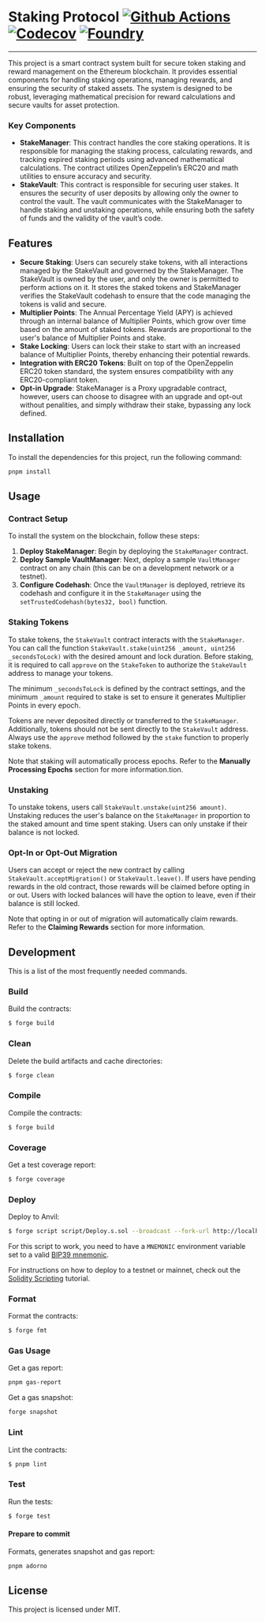 # Staking Protocol [![Github Actions][gha-badge]][gha] [![Codecov][codecov-badge]][codecov] [![Foundry][foundry-badge]][foundry]

[gha]: https://github.com/vacp2p/staking-reward-streamer/actions
[gha-badge]: https://github.com/vacp2p/staking-reward-streamer/actions/workflows/test.yml/badge.svg
[codecov]: https://codecov.io/gh/vacp2p/staking-reward-streamer
[codecov-badge]: https://codecov.io/gh/vacp2p/staking-reward-streamer/graph/badge.svg
[foundry]: https://getfoundry.sh/
[foundry-badge]: https://img.shields.io/badge/Built%20with-Foundry-FFDB1C.svg

---

This project is a smart contract system built for secure token staking and reward management on the Ethereum blockchain. It provides essential components for handling staking operations, managing rewards, and ensuring the security of staked assets. The system is designed to be robust, leveraging mathematical precision for reward calculations and secure vaults for asset protection.

### Key Components

- **StakeManager**: This contract handles the core staking operations. It is responsible for managing the staking process, calculating rewards, and tracking expired staking periods using advanced mathematical calculations. The contract utilizes OpenZeppelin’s ERC20 and math utilities to ensure accuracy and security.
- **StakeVault**: This contract is responsible for securing user stakes. It ensures the security of user deposits by allowing only the owner to control the vault. The vault communicates with the StakeManager to handle staking and unstaking operations, while ensuring both the safety of funds and the validity of the vault’s code.

## Features

- **Secure Staking**: Users can securely stake tokens, with all interactions managed by the StakeVault and governed by the StakeManager. The StakeVault is owned by the user, and only the owner is permitted to perform actions on it. It stores the staked tokens and StakeManager verifies the StakeVault codehash to ensure that the code managing the tokens is valid and secure.
- **Multiplier Points**: The Annual Percentage Yield (APY) is achieved through an internal balance of Multiplier Points, which grow over time based on the amount of staked tokens. Rewards are proportional to the user's balance of Multiplier Points and stake.
- **Stake Locking**: Users can lock their stake to start with an increased balance of Multiplier Points, thereby enhancing their potential rewards.
- **Integration with ERC20 Tokens**: Built on top of the OpenZeppelin ERC20 token standard, the system ensures compatibility with any ERC20-compliant token.
- **Opt-in Upgrade**: StakeManager is a Proxy upgradable contract, however, users can choose to disagree with an upgrade and opt-out without penalities, and simply withdraw their stake, bypassing any lock defined. 

## Installation

To install the dependencies for this project, run the following command:

```bash
pnpm install
```

## Usage

### Contract Setup

To install the system on the blockchain, follow these steps:

1. **Deploy StakeManager**: Begin by deploying the `StakeManager` contract.
2. **Deploy Sample VaultManager**: Next, deploy a sample `VaultManager` contract on any chain (this can be on a development network or a testnet).
3. **Configure Codehash**: Once the `VaultManager` is deployed, retrieve its codehash and configure it in the `StakeManager` using the `setTrustedCodehash(bytes32, bool)` function.

### Staking Tokens

To stake tokens, the `StakeVault` contract interacts with the `StakeManager`. You can call the function `StakeVault.stake(uint256 _amount, uint256 _secondsToLock)` with the desired amount and lock duration. Before staking, it is required to call `approve` on the `StakeToken` to authorize the `StakeVault` address to manage your tokens.

The minimum `_secondsToLock` is defined by the contract settings, and the minimum `_amount` required to stake is set to ensure it generates Multiplier Points in every epoch.

Tokens are never deposited directly or transferred to the `StakeManager`. Additionally, tokens should not be sent directly to the `StakeVault` address. Always use the `approve` method followed by the `stake` function to properly stake tokens.

Note that staking will automatically process epochs. Refer to the **Manually Processing Epochs** section for more information.tion.

### Unstaking

To unstake tokens, users call `StakeVault.unstake(uint256 amount)`. Unstaking reduces the user's balance on the `StakeManager` in proportion to the staked amount and time spent staking. Users can only unstake if their balance is not locked.

### Opt-In or Opt-Out Migration

Users can accept or reject the new contract by calling `StakeVault.acceptMigration()` or `StakeVault.leave()`. If users have pending rewards in the old contract, those rewards will be claimed before opting in or out. Users with locked balances will have the option to leave, even if their balance is still locked.

Note that opting in or out of migration will automatically claim rewards. Refer to the **Claiming Rewards** section for more information.

## Development

This is a list of the most frequently needed commands.

### Build

Build the contracts:

```sh
$ forge build
```

### Clean

Delete the build artifacts and cache directories:

```sh
$ forge clean
```

### Compile

Compile the contracts:

```sh
$ forge build
```

### Coverage

Get a test coverage report:

```sh
$ forge coverage
```

### Deploy

Deploy to Anvil:

```sh
$ forge script script/Deploy.s.sol --broadcast --fork-url http://localhost:8545
```

For this script to work, you need to have a `MNEMONIC` environment variable set to a valid
[BIP39 mnemonic](https://iancoleman.io/bip39/).

For instructions on how to deploy to a testnet or mainnet, check out the
[Solidity Scripting](https://book.getfoundry.sh/tutorials/solidity-scripting.html) tutorial.

### Format

Format the contracts:

```sh
$ forge fmt
```

### Gas Usage

Get a gas report:

```sh
pnpm gas-report
```

Get a gas snapshot:

```bash
forge snapshot
```

### Lint

Lint the contracts:

```sh
$ pnpm lint
```

### Test

Run the tests:

```sh
$ forge test
```

#### Prepare to commit

Formats, generates snapshot and gas report:

```sh
pnpm adorno
```

## License

This project is licensed under MIT.
